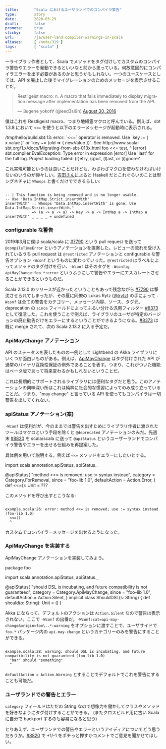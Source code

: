 ```yaml
---
title:       "Scala におけるユーザランドでのコンパイラ警告"
type:        story
date:        2020-03-29
draft:       false
promote:     true
sticky:      false
url:         /ja/user-land-compiler-warnings-in-scala
aliases:     [ /node/319 ]
tags:        [ "scala" ]
---
```


  [1]: https://twitter.com/xuwei_k/status/1232318081600389121
  [7790]: https://github.com/scala/scala/pull/7790
  [8373]: https://github.com/scala/scala/pull/8373
  [8820]: https://github.com/scala/scala/pull/8820
  [ApiMayChange]: https://doc.akka.io/docs/akka/current/common/may-change.html

一ライブラリ作者として、Scala でメソッドをタグ付けしてカスタムのコンパイラ警告やエラーを発動できるといいなと前から思っている。何故意図的にコンパイラエラーを出す必要があるのかと思うかもしれない。一つのユースケースとしては、API を廃止した後でマイグレーションのためのメッセージを表示させることだ。

<blockquote class="twitter-tweet"><p lang="en" dir="ltr">
Restligeist macro: n. A macro that fails immediately to display migration message after implementation has been removed from the API.</p>&mdash; ∃ugene yokot∀ (@eed3si9n) 
<a href="https://twitter.com/eed3si9n/status/770584274819055617?ref_src=twsrc%5Etfw">August 30, 2016</a>
</blockquote>

僕はこれを Restligeist macro、つまり地縛霊マクロと呼んでいる。例えば、sbt 1.3.8 において `<<=` を使うと以下のエラーメッセージが起動時に表示される。

<scala>
/tmp/hello/build.sbt:13: error: `<<=` operator is removed. Use `key := { x.value }` or `key ~= (old => { newValue })`.
See http://www.scala-sbt.org/1.x/docs/Migrating-from-sbt-013x.html
    foo <<= test,
        ^
[error] sbt.compiler.EvalException: Type error in expression
[error] Use 'last' for the full log.
Project loading failed: (r)etry, (q)uit, (l)ast, or (i)gnore?
</scala>

これ実現可能というのは良いことだけども、わざわざマクロを使わなければいけないのいうのが仰々しい。[吉田さん][1]によると Haskell だとこれぐらいのことは型シグネチャに `Whoops` と書くだけでできるらしい:

<code>
-- | This function is being removed and is no longer usable.
-- Use 'Data.IntMap.Strict.insertWith'
insertWith' :: Whoops "Data.IntMap.insertWith' is gone. Use Data.IntMap.Strict.insertWith."
            => (a -> a -> a) -> Key -> a -> IntMap a -> IntMap a
insertWith' _ _ _ _ = undefined
</code>

### configurable な警告

2019年3月に僕は scala/scala に [#7790][7790] という pull request を送って `@compileTimeError` というアノテーションを提案した。レビューの流れを受け入れているうち pull request は `@restricted` アノテーションと configurable な警告オプション `-Wconf` というものに変わっていった。`@restricted` はラベルによってメソッドのタグ付けを行い、`-Wconf` はそのタグを `-Wconfig apiMayChange:foo.*:error` というふうにして警告やエラーにエスカレートさせることができるというものだ。

Scala 2.13.0 のリリースが近かったということもあって残念ながら [#7790][7790] は撃沈させられてしまったが、その夏に同僚の Lukas Rytz ([@lrytz](https://twitter.com/lrytz)) の手によって `-Wconf` は全ての警告をカテゴリー、メッセージ内容、ソース、タグ元、deprecation の `since` フィールドによってふるい分ける汎用フィルター [#8373][8373] として復活した。これを使うことで例えば、ライブラリのユーザが特定のバージョンの廃止勧告だけをエラーにするということができるようになる。[#8373][8373] は既に merge されて、次の Scala 2.13.2 に入る予定だ。

### ApiMayChange アノテーション

API のステータスを表したものの一例として Lightbend の Akka ライブラリにいくつか面白いものがある。例えば、[ApiMayChange][ApiMayChange] はタグ付けされた API が通常のバイナリ互換性保証の例外であることを表す。つまり、これがついた機能はベータ版であって将来変わるかもしれないということだ。

これは長期的にサポートされるライブラリには便利なタグだと思う。このアノテーションの興味深い所はこれは純粋に社会的な慣習によってのみ成り立っていることだ。つまり、"may change" と言っている API を使ってもコンパイラは一切警告を出してくれない。

### apiStatus アノテーション(案)

`-Wconf` は便利だが、今のままでは警告を出すためにライブラリ作者に渡されたツールはマクロという手段を除くと `@deprecated` アノテーションのみだ。先週末 [#8820][8820] を scala/scala に送って `@apiStatus` というユーザーランドでコンパイラ警告やエラーを出せる仕組みを再提案した。

具体例を用いて説明する。例えば `<<=` メソッドをエラーにしたいとする。

<scala>
import scala.annotation.apiStatus, apiStatus._

@apiStatus(
  "method <<= is removed; use := syntax instead",
  category = Category.ForRemoval,
  since = "foo-lib 1.0",
  defaultAction = Action.Error,
)
def <<=(): Unit = ???
</scala>

このメソッドを呼び出すとこうなる:

<code>
example.scala:26: error: method <<= is removed; use := syntax instead (foo-lib 1.0)
  <<=()
  ^
</code>

カスタムでコンパイラーメッセージを出せるようになった。

### ApiMayChange を実装する

ApiMayChange アノテーションを実装してみよう。

<scala>
package foo

import scala.annotation.apiStatus, apiStatus._

@apiStatus(
  "should DSL is incubating, and future compatibility is not guaranteed",
  category = Category.ApiMayChange,
  since = "foo-lib 1.0",
  defaultAction = Action.Silent,
)
implicit class ShouldDSL(s: String) {
  def should(o: String): Unit = ()
}
</scala>

Akka にならって、デフォルトのアクションは `Action.Silent` なので警告は表示されない。ここで `-Wconf` の出番だ。`-Wconf:cat=api-may-change&origin=foo\..*:warning` をオプションに渡すことで、ユーザサイドで `foo.*` パッケージ内の `api-may-change` というカテゴリーのみを警告にすることができる。

<code>
example.scala:28: warning: should DSL is incubating, and future compatibility is not guaranteed (foo-lib 1.0)
  "bar" should "something"
  ^
</code>

`defaultAction = Action.Warning` とすることでデフォルトでこれを警告にすることも可能だ。

### ユーザランドでの警告とエラー

`category` フィールドはただの String なので想像力を働かしてクラスやメソッドを好きなようにタグ付けすることができる。 (またクロスビルド用に古い Scala に自分で backport するのも容易になると思う)

とりあえず、ユーザランドでの警告やエラーというアイディアについてどう思うだろうか。[#8820][8820] で +1/-1 をポチっと押すかコメントでご意見を聞かせてほしい。
